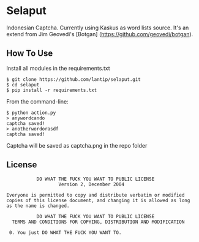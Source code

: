 Selaput
=======

Indonesian Captcha.
Currently using Kaskus as word lists source. 
It's an extend from Jim Geovedi's [Botgan] (https://github.com/geovedi/botgan).

How To Use
----------

Install all modules in the requirements.txt

	$ git clone https://github.com/lantip/selaput.git
	$ cd selaput
	$ pip install -r requirements.txt

From the command-line:

	$ python action.py
	> anywordcando
	captcha saved!
	> anotherwordorasdf
	captcha saved!

Captcha will be saved as captcha.png in the repo folder

License
-------

	           DO WHAT THE FUCK YOU WANT TO PUBLIC LICENSE
	                   Version 2, December 2004
		
	Everyone is permitted to copy and distribute verbatim or modified
	copies of this license document, and changing it is allowed as long
	as the name is changed.
	
	           DO WHAT THE FUCK YOU WANT TO PUBLIC LICENSE
	  TERMS AND CONDITIONS FOR COPYING, DISTRIBUTION AND MODIFICATION
	
	 0. You just DO WHAT THE FUCK YOU WANT TO.

